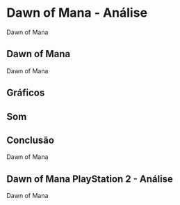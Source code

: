 ---
---

# Dawn of Mana - Análise

Dawn of Mana

## Dawn of Mana

Dawn of Mana

## Gráficos


## Som

## Conclusão

Dawn of Mana

## Dawn of Mana PlayStation 2 - Análise

Dawn of Mana

